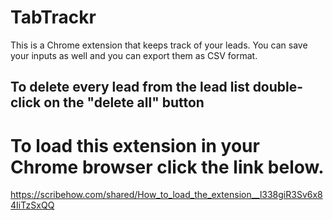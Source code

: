 # TabTrackr

This is a Chrome extension that keeps track of your leads. 
You can save your inputs as well and you can 
export them as CSV format. 

## To delete every lead from the lead list double-click on the "delete all" button

# To load this extension in your Chrome browser click the link below.

https://scribehow.com/shared/How_to_load_the_extension__l338giR3Sv6x84IiTzSxQQ
